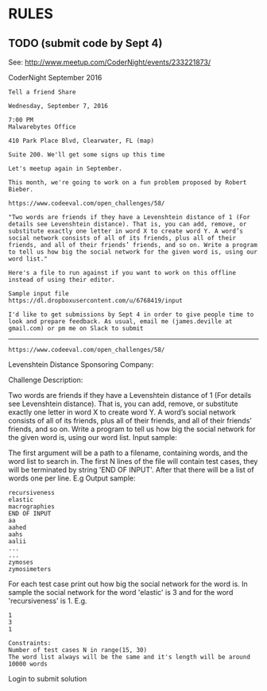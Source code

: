 # RULES

TODO (submit code by Sept 4)
----

See:
http://www.meetup.com/CoderNight/events/233221873/

CoderNight September 2016

    Tell a friend Share 

    Wednesday, September 7, 2016

    7:00 PM
    Malwarebytes Office

    410 Park Place Blvd, Clearwater, FL (map)

    Suite 200. We'll get some signs up this time

    Let's meetup again in September.

    This month, we're going to work on a fun problem proposed by Robert Bieber. 

    https://www.codeeval.com/open_challenges/58/

    "Two words are friends if they have a Levenshtein distance of 1 (For details see Levenshtein distance). That is, you can add, remove, or substitute exactly one letter in word X to create word Y. A word’s social network consists of all of its friends, plus all of their friends, and all of their friends’ friends, and so on. Write a program to tell us how big the social network for the given word is, using our word list."

    Here's a file to run against if you want to work on this offline instead of using their editor.

    Sample input file
    https://dl.dropboxusercontent.com/u/6768419/input

    I'd like to get submissions by Sept 4 in order to give people time to look and prepare feedback. As usual, email me (james.deville at gmail.com) or pm me on Slack to submit


----

    https://www.codeeval.com/open_challenges/58/

Levenshtein Distance
Sponsoring Company:

Challenge Description:

Two words are friends if they have a Levenshtein distance of 1 (For details see Levenshtein distance). That is, you can add, remove, or substitute exactly one letter in word X to create word Y. A word’s social network consists of all of its friends, plus all of their friends, and all of their friends’ friends, and so on. Write a program to tell us how big the social network for the given word is, using our word list.
Input sample:

The first argument will be a path to a filename, containing words, and the word list to search in. The first N lines of the file will contain test cases, they will be terminated by string 'END OF INPUT'. After that there will be a list of words one per line. E.g
Output sample:

```
recursiveness
elastic
macrographies
END OF INPUT
aa
aahed
aahs
aalii
...
...
zymoses
zymosimeters
```

For each test case print out how big the social network for the word is. In sample the social network for the word 'elastic' is 3 and for the word 'recursiveness' is 1. E.g.

```
1
3
1
```

    Constraints:
    Number of test cases N in range(15, 30)
    The word list always will be the same and it's length will be around 10000 words

Login to submit solution

